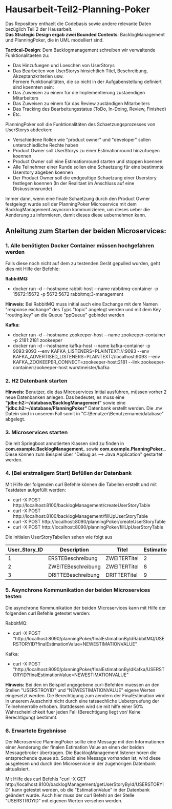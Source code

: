 # Hausarbeit-Teil2-Planning-Poker
Das Repository enthaelt die Codebasis sowie andere relevante Daten bezüglich Teil 2 der Hausarbeit. <br>
**Das Strategic Design ergab zwei Bounded Contexts**: BacklogManagement und PlanningPoker, die  in UML modelliert sind.

**Tactical-Design**:
Dem Backlogmanagement schreiben wir verwaltende Funktionalitaeten zu:
- Das Hinzufuegen und Loeschen von UserStorys
- Das Bearbeiten von UserStorys hinsichtlich Titel, Beschreibung, Akzeptanzkriterien usw. <br>
Fernere Funktionalitäten, die so nicht in der Aufgabenstellung definiert sind koennten sein:
- Das Zuweisen zu einem für die Implementierung zustaendigen Mitarbeiters
- Das Zuweisen zu einem für das Review zuständigen Mitarbeiters
- Das Tracking des Bearbeitungsstatus (ToDo, In-Doing, Review, Finished)
- Etc.

PlanningPoker soll die Funktionalitäten des Schaetzungsprozesses von UserStorys abdecken:
- Verschiedene Rollen wie "product owner" und "developer" sollen unterschiedliche Rechte haben
- Product Owner soll UserStorys zu einer Estimationround hinzufuegen koennen
- Product Owner soll eine Estimationround starten und stoppen koennen
- Alle Teilnehmer einer Runde sollen eine Schaetzung für eine bestimmte Userstory abgeben koennen
- Der Product Owner soll die endgeultige Schaetzung einer Userstory festlegen koennen (In der Realitaet im Anschluss auf eine Diskussionsrunde)

Immer dann, wenn eine finale Schaetzung durch den Product Owner festgelegt wurde soll der PlanningPoker Microservice mit dem BacklogManagement
asyncron kommunizieren, um dieses ueber die Aenderung zu informieren, damit dieses diese uebernehmen kann.

## **Anleitung zum Starten der beiden Microservices**:

### 1. Alle benötigten Docker Container müssen hochgefahren werden 
Falls diese noch nicht auf dem zu testenden Gerät gepulled wurden, geht dies mit Hilfe der Befehle:
	
**RabbitMQ:**
- docker run -d --hostname rabbit-host  --name rabbitmq-container -p 15672:15672 -p 5672:5672 rabbitmq:3-management
	
**Hinweis:**
Bei RabbitMQ muss initial auch eine Exchange mit dem Namen "response.exchange" des Typs "topic" angelegt werden und mit dem Key "routing.key" an die Queue "ppQueue" gebindet werden
	
**Kafka:**
- docker run -d --hostname zookeeper-host --name zookeeper-container -p 2181:2181 zookeeper
- docker run -d --hostname kafka-host --name kafka-container -p 9093:9093 --env KAFKA_LISTENERS=PLAINTEXT://:9093 --env KAFKA_ADVERTISED_LISTENERS=PLAINTEXT://localhost:9093 --env KAFKA_ZOOKEEPER_CONNECT=zookeeper-host:2181 --link zookeeper-container:zookeeper-host wurstmeister/kafka
	
### 2. H2 Datenbank starten
	
**Hinweis:**
Benutzer, die das Mircoservices Initial ausführen, müssen vorher 2 neue Datenbanken anlegen. 
Das bedeutet, es muss eine 
**"jdbc:h2:~/database/BacklogManagement"**
sowie eine 
**"jdbc:h2:~/database/PlanningPoker"**
Datenbank erstellt werden. 
Die .mv Datein sind in unserem Fall somit in "C:\Benutzer\Benutzername\database" abgelegt.
	
### 3. Microservices starten
	
Die mit Springboot annotierten Klassen sind zu finden in **com.example.BacklogManagement_** sowie **com.example.PlanningPoker_**.
Diese können zum Beispiel über "Debug as --> Java Application" gestartet werden.
	
### 4. (Bei erstmaligem Start) Befüllen der Datenbank
	
Mit Hilfe der folgenden curl Befehle können die Tabellen erstellt und mit Testdaten aufgefüllt werden:
	
- curl -X POST http://localhost:8100/backlogManagement/createUserStoryTable
- curl -X POST http://localhost:8100/backlogManagement/fillUpUserStoryTable
- curl -X POST http://localhost:8090/planningPoker/createUserStoryTable
- curl -X POST http://localhost:8090/planningPoker/fillUpUserStoryTable
	
Die initialen UserStoryTabellen sehen wie folgt aus
	
| User_Story_ID | Description          | Titel        | Estimation |
|----|-----------------------|--------------|------|
| 1  | ERSTEBeschreibung     | ZWEITERTitel | 2    |
| 2  | ZWEITEBeschreibung    | ZWEITERTitel | 8    |
| 3  | DRITTEBeschreibung    | DRITTERTitel | 9    |
	
	
### 5. Asynchrone Kommunikation der beiden Microservices testen
	
Die asynchrone Kommunikation der beiden Microservices kann mit Hilfe der folgenden curl Befehle getestet werden:

RabbitMQ:	
- curl -X POST "http://localhost:8090/planningPoker/finalEstimationByIdRabbitMQ/USERSTORYID?finalEstimationValue=NEWESTIMATIONVALUE"

Kafka:
- curl -X POST "http://localhost:8090/planningPoker/finalEstimationByIdKafka/USERSTORYID?finalEstimationValue=NEWESTIMATIONVALUE"
	
**Hinweis:**
Bei den im Beispiel angegebene curl-Befehlen muessen an den Stellen "USERSTROYID" und "NEWESTIMATIONVALUE"  eigene Werten eingesetzt werden.
Die Berechtigung zum aendern der FinalEstimation wird in unserem Ausschnitt nicht durch eine tatsaechliche Ueberpruefung der Teilnehmerrolle erhoben.
Stattdessen wird sie mit hilfe einer 50% Wahrscheinlichkeit fuer jeden Fall (Berechtigung liegt vor/ Keine Berechtigung) bestimmt.	
	
### 6. Erwartete Ergebnisse
	
Der Microservice PlanningPoker sollte eine Message mit den Informationen einer Aenderung der finalen Estimation Value an einen der beiden Messagebroker übertragen.
Die BacklogManagement listener hören die entsprechende queue ab. Sobald eine Message vorhanden ist, wird diese ausgelesen und durch den Microservice in der zugehörigen Datenbank aktualisiert.
	
Mit Hilfe des curl Befehls "curl -X GET http://localhost:8100/backlogManagement/getUserStoryById/USERSTORYID" kann getestet werden, ob die "EstimationValue" in der Datenbank geändert wurde.
Auch hier muss der curl Befehl an der Stelle "USERSTROYID" mit eigenen Werten versehen werden.